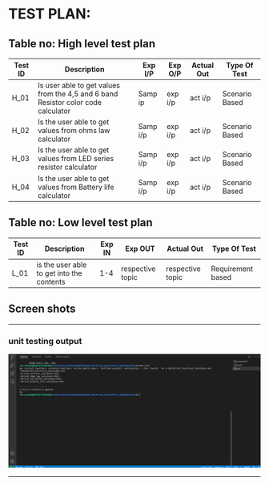 # TEST PLAN:

## Table no: High level test plan

| **Test ID** | **Description**                                              | **Exp I/P** | **Exp O/P** | **Actual Out** |**Type Of Test**  |    
|-------------|--------------------------------------------------------------|------------|-------------|----------------|------------------|
|  H_01       | Is user able to get values from the 4,5 and 6 band Resistor color code calculator |Samp ip|exp i/p| act i/p | Scenario Based |
|  H_02       | Is the user able to get values from ohms law calculator| Samp i/p | exp i/p| act i/p  | Scenario Based |
|  H_03       | Is the user able to get values from LED series resistor calculator| Samp i/p | exp i/p| act i/p  | Scenario Based |
|  H_04       | Is the user able to get values from Battery life calculator| Samp i/p | exp i/p| act i/p  | Scenario Based |

## Table no: Low level test plan

| **Test ID** | **Description**                                              | **Exp IN** | **Exp OUT** | **Actual Out** |**Type Of Test**  |    
|-------------|--------------------------------------------------------------|------------|-------------|----------------|------------------|
|  L_01       | is the user able to get into the contents | 1-4 | respective topic | respective topic|Requirement based |

## Screen shots
---------------------

### unit testing output
![image](https://github.com/Suneesh-S/M1_Electrical_Calculator/blob/230444c2429c07c011b05d97fedc78753bbbc431/4_TestPlanAndOutput/test_output%20(2).png)

----------------------------------


